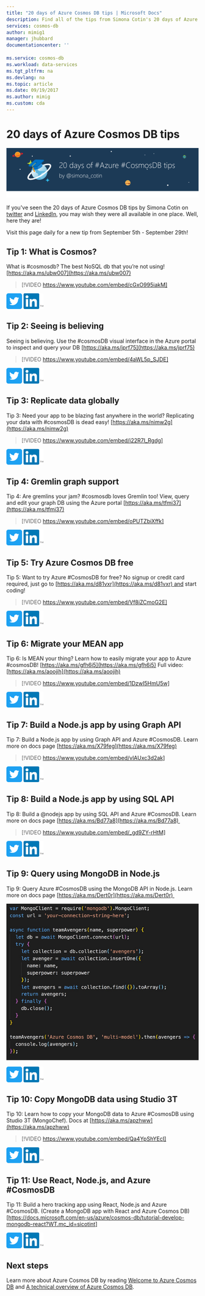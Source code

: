 ```yaml
---
title: "20 days of Azure Cosmos DB tips | Microsoft Docs"
description: Find all of the tips from Simona Cotin's 20 days of Azure Cosmos DB tips series in one place.
services: cosmos-db
author: mimig1
manager: jhubbard
documentationcenter: ''

ms.service: cosmos-db
ms.workload: data-services
ms.tgt_pltfrm: na
ms.devlang: na
ms.topic: article
ms.date: 09/19/2017
ms.author: mimig
ms.custom: cda
---
```


# 20 days of Azure Cosmos DB tips

![Learn a new Azure Cosmos DB tip each day](./media/20-days-of-tips/20-days-of-azure-cosmos-db-tips-header.png)

If you've seen the 20 days of Azure Cosmos DB tips by Simona Cotin on [twitter](https://twitter.com/simona_cotin) and [LinkedIn](https://www.linkedin.com/in/simona-cotin-2ba8747/detail/recent-activity/shares/), you may wish they were all available in one place. Well, here they are!

Visit this page daily for a new tip from September 5th - September 29th!

## Tip 1: What is Cosmos?

What is #cosmosdb? The best NoSQL db that you’re not using! [https://aka.ms/ubw007](https://aka.ms/ubw007)

> [!VIDEO https://www.youtube.com/embed/cGxO995iakM] 

[![Retweet on twitter](./media/20-days-of-tips/twitter-icon.png)](https://twitter.com/simona_cotin/status/905083120487022593)   [![Share on LinkedIn](./media/20-days-of-tips/linkedin-icon.png)](https://www.linkedin.com/feed/update/urn:li:activity:6310849010374631425/)

## Tip 2: Seeing is believing

Seeing is believing. Use the #cosmosDB visual interface in the Azure portal to inspect and query your DB  [https://aka.ms/jprf75](https://aka.ms/jprf75)

> [!VIDEO https://www.youtube.com/embed/4aWL5p_SJDE]

[![Retweet on twitter](./media/20-days-of-tips/twitter-icon.png)](https://twitter.com/simona_cotin/status/905449095648731136)   [![Share on LinkedIn](./media/20-days-of-tips/linkedin-icon.png)](https://www.linkedin.com/feed/update/urn:li:activity:6311218673575088128)

## Tip 3: Replicate data globally

Tip 3: Need your app to be blazing fast anywhere in the world? Replicating your data with #cosmosDB is dead easy! [https://aka.ms/nimw2g](https://aka.ms/nimw2g)  

> [!VIDEO https://www.youtube.com/embed/i22R7I_Rgdg]

[![Retweet on twitter](./media/20-days-of-tips/twitter-icon.png)](https://twitter.com/simona_cotin/status/905783001937833984)   [![Share on LinkedIn](./media/20-days-of-tips/linkedin-icon.png)](https://www.linkedin.com/feed/update/urn:li:activity:6311547372904214528)

## Tip 4: Gremlin graph support

Tip 4: Are gremlins your jam? #cosmosdb loves Gremlin too! View, query and edit your graph DB using the Azure portal [https://aka.ms/tfmi37](https://aka.ms/tfmi37)  

> [!VIDEO https://www.youtube.com/embed/oPUTZbiXffk]

[![Retweet on twitter](./media/20-days-of-tips/twitter-icon.png)](https://twitter.com/simona_cotin/status/906199438737203201)   [![Share on LinkedIn](./media/20-days-of-tips/linkedin-icon.png)](https://www.linkedin.com/feed/update/urn:li:activity:6311965366943834112)

## Tip 5: Try Azure Cosmos DB free

Tip 5: Want to try Azure #CosmosDB for free? No signup or credit card required, just go to [https://aka.ms/d81vxr](https://aka.ms/d81vxr) and start coding!  

> [!VIDEO https://www.youtube.com/embed/Vf8iZCmoG2E]

[![Retweet on twitter](./media/20-days-of-tips/twitter-icon.png)](https://twitter.com/simona_cotin/status/907258302576431107)   [![Share on LinkedIn](./media/20-days-of-tips/linkedin-icon.png)](https://www.linkedin.com/feed/update/urn:li:activity:6313024454544932864)

## Tip 6: Migrate your MEAN app

Tip 6: Is MEAN your thing? Learn how to easily migrate your app to Azure #cosmosDB! [https://aka.ms/gfh6i5](https://aka.ms/gfh6i5) Full video: [https://aka.ms/aoojih](https://aka.ms/aoojih)

> [!VIDEO https://www.youtube.com/embed/1DzwI5HmU5w]

[![Retweet on twitter](./media/20-days-of-tips/twitter-icon.png)](https://twitter.com/simona_cotin/status/907634936160559105)   [![Share on LinkedIn](./media/20-days-of-tips/linkedin-icon.png)](https://www.linkedin.com/feed/update/urn:li:activity:6313400758263967744/)

## Tip 7: Build a Node.js app by using Graph API

Tip 7: Build a Node.js app by using Graph API and Azure #CosmosDB. Learn more on docs page [https://aka.ms/X79feg](https://aka.ms/X79feg)

> [!VIDEO https://www.youtube.com/embed/vlAUxc3d2ak]

[![Retweet on twitter](./media/20-days-of-tips/twitter-icon.png)](https://twitter.com/simona_cotin/status/907982218353451009)   [![Share on LinkedIn](./media/20-days-of-tips/linkedin-icon.png)](https://www.linkedin.com/feed/update/urn:li:activity:6313762492686352384)

## Tip 8: Build a Node.js app by using SQL API

Tip 8: Build a @nodejs app by using SQL API and Azure #CosmosDB. Learn more on docs page [https://aka.ms/Bd77a8](https://aka.ms/Bd77a8)  

> [!VIDEO https://www.youtube.com/embed/_gd9ZY-rHtM]

[![Retweet on twitter](./media/20-days-of-tips/twitter-icon.png)](https://twitter.com/simona_cotin/status/908344625101815808)   [![Share on LinkedIn](./media/20-days-of-tips/linkedin-icon.png)](https://www.linkedin.com/feed/update/urn:li:activity:6314096399197757440)

## Tip 9: Query using MongoDB in Node.js

Tip 9: Query Azure #CosmosDB using the MongoDB API in Node.js. Learn more on docs page [https://aka.ms/Dert0r](https://aka.ms/Dert0r)  

![Query with MongoDB](./media/20-days-of-tips/cosmos-db-tip-9-mongodb-query.png)

[![Retweet on twitter](./media/20-days-of-tips/twitter-icon.png)](https://twitter.com/simona_cotin/status/908737218759376896)   [![Share on LinkedIn](./media/20-days-of-tips/linkedin-icon.png)](https://www.linkedin.com/feed/update/urn:li:activity:6314500690261655552)

## Tip 10: Copy MongoDB data using Studio 3T

Tip 10: Learn how to copy your MongoDB data to Azure #CosmosDB using Studio 3T (MongoChef). Docs at [https://aka.ms/apzhww](https://aka.ms/apzhww)

> [!VIDEO https://www.youtube.com/embed/Qa4YpShYEcI]

[![Retweet on twitter](./media/20-days-of-tips/twitter-icon.png)](https://twitter.com/simona_cotin/status/909794178489507840)   [![Share on LinkedIn](./media/20-days-of-tips/linkedin-icon.png)](https://www.linkedin.com/feed/update/urn:li:activity:6315565289329164288)

## Tip 11: Use React, Node.js, and Azure #CosmosDB

Tip 11: Build a hero tracking app using React, Node.js and Azure #CosmosDB. (Create a MongoDB app with React and Azure Cosmos DB)[https://docs.microsoft.com/en-us/azure/cosmos-db/tutorial-develop-mongodb-react?WT.mc_id=sicotint]

[![Retweet on twitter](./media/20-days-of-tips/twitter-icon.png)](https://twitter.com/simona_cotin/status/910156604875649025)   [![Share on LinkedIn](./media/20-days-of-tips/linkedin-icon.png)](https://www.linkedin.com/feed/update/urn:li:activity:6315922463670751233)

## Next steps

Learn more about Azure Cosmos DB by reading [Welcome to Azure Cosmos DB](introduction.md) and [A technical overview of Azure Cosmos DB](https://azure.microsoft.com/blog/a-technical-overview-of-azure-cosmos-db/).


